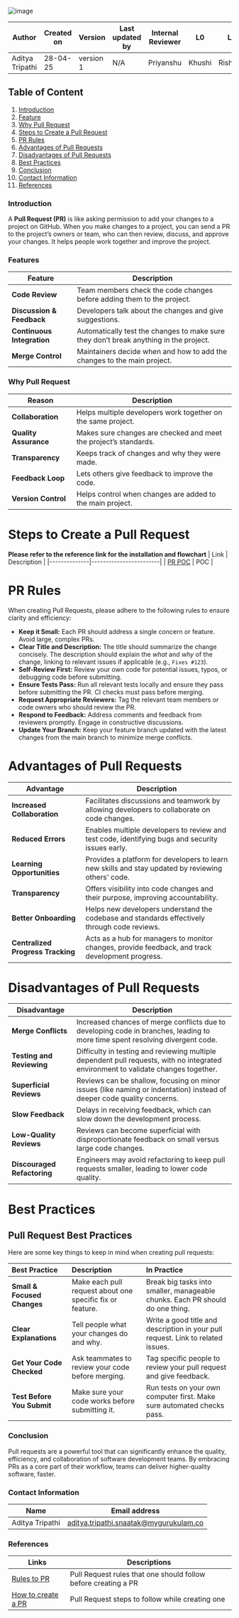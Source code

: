 ![image](https://github.com/user-attachments/assets/8619a717-9098-4077-9d96-93f4469e04b2)

| Author          | Created on | Version   | Last updated by |  Internal Reviewer | L0  | L1  | L2  |
|-----------------|------------|-----------|------------------|--------------------|-----|-----|-----|
| Aditya Tripathi | 28-04-25   | version 1 | N/A              | Priyanshu        | Khushi | Rishabh | Piyush |

## Table of Content
1. [Introduction](#introduction)
2. [Feature](#features)
3. [Why Pull Request](#why-pull-request)
4. [Steps to Create a Pull Request](#steps-to-create-a-pull-request)
5. [PR Rules](#pr-rules)
6. [Advantages of Pull Requests](#advantages-of-pull-requests)
7. [Disadvantages of Pull Requests](#disadvantages-of-pull-requests)
8. [Best Practices](#best-practices)
9. [Conclusion](#conclusion)
10. [Contact Information](#contact-information)
11. [References](#references)



### Introduction

A **Pull Request (PR)** is like asking permission to add your changes to a project on GitHub. When you make changes to a project, you can send a PR to the project’s owners or team, who can then review, discuss, and approve your changes. It helps people work together and improve the project.




### Features

| Feature                  | Description                                                                                      |
|--------------------------|--------------------------------------------------------------------------------------------------|
| **Code Review**           | Team members check the code changes before adding them to the project.                           |
| **Discussion & Feedback** | Developers talk about the changes and give suggestions.                                          |
| **Continuous Integration**| Automatically test the changes to make sure they don’t break anything in the project.            |
| **Merge Control**         | Maintainers decide when and how to add the changes to the main project.                          ||


### Why Pull Request

| Reason              | Description                                                                                  |
|---------------------|----------------------------------------------------------------------------------------------|
| **Collaboration**    | Helps multiple developers work together on the same project.                                |
| **Quality Assurance**| Makes sure changes are checked and meet the project’s standards.                             |
| **Transparency**     | Keeps track of changes and why they were made.                                               |
| **Feedback Loop**    | Lets others give feedback to improve the code.                                               |
| **Version Control**  | Helps control when changes are added to the main project.                                    |


# Steps to Create a Pull Request
**Please refer to the reference link for the installation and flowchart**
| Link         | Description         |
|--------------|------------------------|
| [PR POC](LINK)          | POC  |
#

# PR Rules

When creating Pull Requests, please adhere to the following rules to ensure clarity and efficiency:

*   **Keep it Small:** Each PR should address a single concern or feature. Avoid large, complex PRs.
*   **Clear Title and Description:** The title should summarize the change concisely. The description should explain the *what* and *why* of the change, linking to relevant issues if applicable (e.g., `Fixes #123`).
*   **Self-Review First:** Review your own code for potential issues, typos, or debugging code before submitting.
*   **Ensure Tests Pass:** Run all relevant tests locally and ensure they pass before submitting the PR. CI checks must pass before merging.
*   **Request Appropriate Reviewers:** Tag the relevant team members or code owners who should review the PR.
*   **Respond to Feedback:** Address comments and feedback from reviewers promptly. Engage in constructive discussions.
*   **Update Your Branch:** Keep your feature branch updated with the latest changes from the main branch to minimize merge conflicts.

# Advantages of Pull Requests

| **Advantage**                  | **Description**                                                                                   |
|--------------------------------|---------------------------------------------------------------------------------------------------|
| **Increased Collaboration**     | Facilitates discussions and teamwork by allowing developers to collaborate on code changes.       |
| **Reduced Errors**              | Enables multiple developers to review and test code, identifying bugs and security issues early.  |
| **Learning Opportunities**      | Provides a platform for developers to learn new skills and stay updated by reviewing others' code.|
| **Transparency**                | Offers visibility into code changes and their purpose, improving accountability.                 |
| **Better Onboarding**           | Helps new developers understand the codebase and standards effectively through code reviews.      |
| **Centralized Progress Tracking**| Acts as a hub for managers to monitor changes, provide feedback, and track development progress.  |

# Disadvantages of Pull Requests

| **Disadvantage**               | **Description**                                                                                   |
|--------------------------------|---------------------------------------------------------------------------------------------------|
| **Merge Conflicts**            | Increased chances of merge conflicts due to developing code in branches, leading to more time spent resolving divergent code. |
| **Testing and Reviewing**      | Difficulty in testing and reviewing multiple dependent pull requests, with no integrated environment to validate changes together. |
| **Superficial Reviews**        | Reviews can be shallow, focusing on minor issues (like naming or indentation) instead of deeper code quality concerns. |
| **Slow Feedback**              | Delays in receiving feedback, which can slow down the development process.                       |
| **Low-Quality Reviews**        | Reviews can become superficial with disproportionate feedback on small versus large code changes. |
| **Discouraged Refactoring**    | Engineers may avoid refactoring to keep pull requests smaller, leading to lower code quality.     |


# Best Practices

## Pull Request Best Practices

Here are some key things to keep in mind when creating pull requests:

| **Best Practice** | **Description** | **In Practice** |
| :---------------------------- | :------------------------------------------------------- | :------------------------------------------------------------------------------ |
| **Small & Focused Changes** | Make each pull request about one specific fix or feature. | Break big tasks into smaller, manageable chunks. Each PR should do one thing. |
| **Clear Explanations** | Tell people what your changes do and why.                 | Write a good title and description in your pull request. Link to related issues. |
| **Get Your Code Checked** | Ask teammates to review your code before merging.        | Tag specific people to review your pull request and give feedback.           |
| **Test Before You Submit** | Make sure your code works before submitting it.          | Run tests on your own computer first. Make sure automated checks pass.        |

 ### Conclusion
Pull requests are a powerful tool that can significantly enhance the quality, efficiency, and collaboration of software development teams. By embracing PRs as a core part of their workflow, teams can deliver higher-quality software, faster.

### Contact Information

| Name         | Email address          |
|--------------|------------------------|
| Aditya Tripathi          | aditya.tripathi.snaatak@mygurukulam.co     |


### References
| Links                                             | Descriptions                                                    |
|---------------------------------------------------|-----------------------------------------------------------------|
|[Rules to PR](https://medium.com/google-developer-experts/how-to-pull-request-d75ac81449a5)|Pull Request rules that one should follow before creating a PR |
|[How to create a PR](https://nemuelw.medium.com/how-to-create-a-pull-request-bed0566d8733)| Pull Request steps to follow while creating one|
